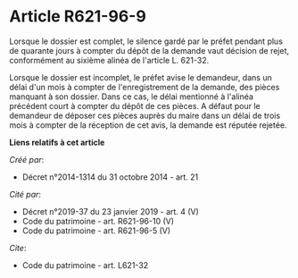 # Article R621-96-9

Lorsque le dossier est complet, le silence gardé par le préfet pendant plus de quarante jours à compter du dépôt de la
demande vaut décision de rejet, conformément au sixième alinéa de l'article L. 621-32. 

Lorsque le dossier est incomplet, le préfet avise le demandeur, dans un délai d'un mois à compter de l'enregistrement de la
demande, des pièces manquant à son dossier. Dans ce cas, le délai mentionné à l'alinéa précédent court à compter du dépôt de
ces pièces. A défaut pour le demandeur de déposer ces pièces auprès du maire dans un délai de trois mois à compter de la
réception de cet avis, la demande est réputée rejetée.

**Liens relatifs à cet article**

_Créé par_:

  - Décret n°2014-1314 du 31 octobre 2014 - art. 21

_Cité par_:

  - Décret n°2019-37 du 23 janvier 2019 - art. 4 (V)
  - Code du patrimoine - art. R621-96-10 (V)
  - Code du patrimoine - art. R621-96-5 (V)

_Cite_:

  - Code du patrimoine - art. L621-32
